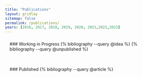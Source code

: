 ```yaml
---
title: "Publications"
layout: gridlay
sitemap: false
permalink: /publications/
years: [2016, 2017, 2018, 2019, 2020, 2021,2022,2023]
---
```


<style>
.jumbotron{
    padding:3%;
    padding-bottom:10px;
    padding-top:10px;
    margin-top:10px;
    margin-bottom:30px;
}
</style>

<div class="jumbotron">
### Working in Progress
{% bibliography --query @idea %}
{% bibliography --query @unpublished %}
</div>


<div class="jumbotron">
### Published
{% bibliography --query @article %}
</div>

